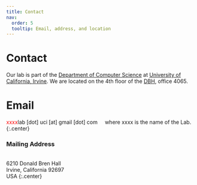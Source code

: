 ```yaml
---
title: Contact
nav:
  order: 5
  tooltip: Email, address, and location
---
```


# <i class="fas fa-envelope"></i>Contact

Our lab is part of the [Department of Computer Science](https://www.cs.uci.edu/) at [University of California, Irvine](https://uci.edu/). We are located on the 4th floor of the [DBH](https://classrooms.uci.edu/classrooms/dbh/), office 4065.

# Email
<font color="red">xxxx</font>lab [dot] uci [at] gmail [dot] com &nbsp; &nbsp;  where xxxx is the name of the Lab. 
{:.center}

### <i class="fas fa-mail-bulk"></i>Mailing Address

<br> 6210 Donald Bren Hall
<br>Irvine, California 92697
<br>USA
{:.center}

